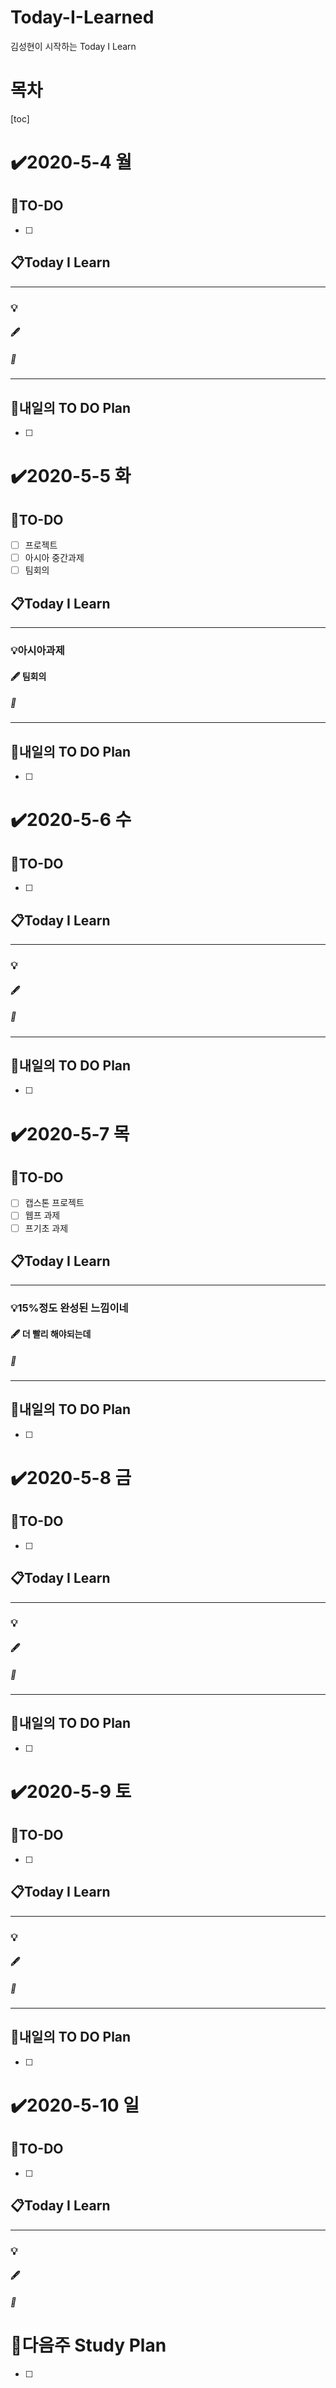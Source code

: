 # Today-I-Learned

김성현이 시작하는 Today I Learn

# 목차

[toc]	

# :heavy_check_mark:2020-5-4 월

## 📝TO-DO

- [ ] 

## 📋Today I Learn

-----------

### 💡

#### :fountain_pen: 

##### :ticket:

----------

## 🔎내일의 TO DO Plan

- [ ] 



# :heavy_check_mark:2020-5-5 화

## 📝TO-DO

- [ ] 프로젝트
- [ ] 아시아 중간과제
- [ ] 팀회의

## 📋Today I Learn

-----------

### 💡아시아과제 

#### :fountain_pen: 팀회의

##### :ticket:

----------

## 🔎내일의 TO DO Plan

- [ ] 



# :heavy_check_mark:2020-5-6 수

## 📝TO-DO

- [ ] 

## 📋Today I Learn

-----------

### 💡

#### :fountain_pen: 

##### :ticket:

----------

## 🔎내일의 TO DO Plan

- [ ] 



# :heavy_check_mark:2020-5-7 목

## 📝TO-DO

- [ ] 캡스톤 프로젝트
- [ ] 웹프 과제
- [ ] 프기초 과제

## 📋Today I Learn

-----------

### 💡15%정도 완성된 느낌이네

#### :fountain_pen: 더 빨리 해야되는데

##### :ticket:

----------

## 🔎내일의 TO DO Plan

- [ ] 



# :heavy_check_mark:2020-5-8 금

## 📝TO-DO

- [ ] 

## 📋Today I Learn

-----------

### 💡

#### :fountain_pen: 

##### :ticket:

----------

## 🔎내일의 TO DO Plan

- [ ] 



# :heavy_check_mark:2020-5-9 토

## 📝TO-DO

- [ ] 

## 📋Today I Learn

-----------

### 💡

#### :fountain_pen: 

##### :ticket:

----------

## 🔎내일의 TO DO Plan

- [ ] 

# :heavy_check_mark:2020-5-10 일

## 📝TO-DO

- [ ] 

## 📋Today I Learn

-----------

### 💡

#### :fountain_pen: 

##### :ticket:







# 🌈다음주 Study Plan

- [ ] 